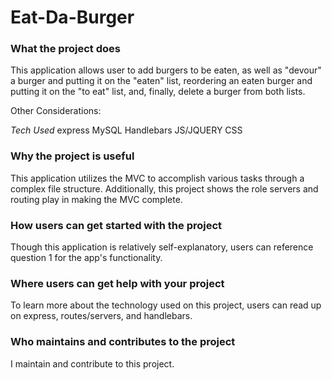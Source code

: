 # Eat-Da-Burger

### What the project does
This application allows user to add burgers to be eaten, as well as "devour" a burger and putting it on the "eaten" list, reordering an eaten burger and putting it on the "to eat" list, and, finally, delete a burger from both lists.

Other Considerations:

*Tech Used*
express
MySQL
Handlebars
JS/JQUERY
CSS

### Why the project is useful

This application utilizes the MVC to accomplish various tasks through a complex file structure. Additionally, this project shows the role servers and routing play in making the MVC complete.

### How users can get started with the project

Though this application is relatively self-explanatory, users can reference question 1 for the app's functionality.

### Where users can get help with your project

To learn more about the technology used on this project, users can read up on express, routes/servers, and handlebars. 

### Who maintains and contributes to the project

I maintain and contribute to this project.
